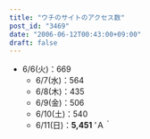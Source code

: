 ```yaml
---
title: "ウチのサイトのアクセス数"
post_id: "3469"
date: "2006-06-12T00:43:00+09:00"
draft: false
---
```



* 6/6(火)：669
  * 6/7(水)：564
  * 6/8(木)：435
  * 6/9(金)：506
  * 6/10(土)：540
  * 6/11(日)：**5,451**
'Ａ｀
